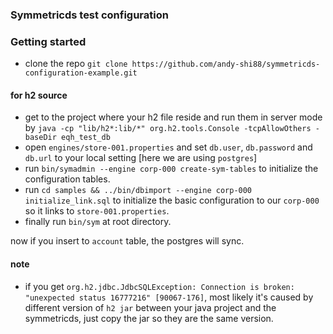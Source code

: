 ### Symmetricds test configuration

### Getting started
- clone the repo `git clone https://github.com/andy-shi88/symmetricds-configuration-example.git`

#### for h2 source
- get to the project where your h2 file reside and run them in server mode by `java -cp "lib/h2*:lib/*" org.h2.tools.Console -tcpAllowOthers -baseDir eqh_test_db`
- open `engines/store-001.properties` and set `db.user`, `db.password` and `db.url` to your local setting [here we are using `postgres`]
- run `bin/symadmin --engine corp-000 create-sym-tables` to initialize the configuration tables.
- run `cd samples && ../bin/dbimport --engine corp-000 initialize_link.sql` to initialize the basic configuration to our `corp-000` so it links to `store-001.properties`.
- finally run `bin/sym` at root directory.

now if you insert to `account` table, the postgres will sync.

#### note
- if you get `org.h2.jdbc.JdbcSQLException: Connection is broken: "unexpected status 16777216" [90067-176]`, most likely it's caused by different version of `h2 jar` between your java project and the symmetricds, just copy the jar so they are the same version.
